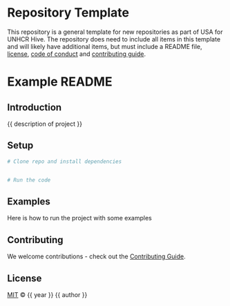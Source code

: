 # Repository Template

This repository is a general template for new repositories as part of USA for UNHCR Hive. The repository does need to include all items in this template and will likely have additional items, but must include a README file, [license](LICENSE), [code of conduct](CODE_OF_CONDUCT.md) and [contributing guide](CONTRIBUTING.md).

# Example README

## Introduction

{{ description of project }}

## Setup

```sh
# Clone repo and install dependencies


# Run the code

```

## Examples

Here is how to run the project with some examples

## Contributing

We welcome contributions - check out the [Contributing Guide](CONTRIBUTING.md).

## License

[MIT](LICENSE) © {{ year }} {{ author }}
